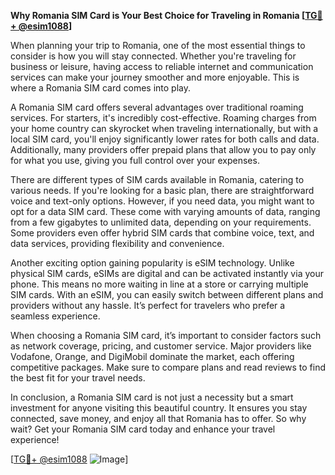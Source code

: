 **Why Romania SIM Card is Your Best Choice for Traveling in Romania [[TG💪+ @esim1088](https://t.me/s/esim1088)]**

When planning your trip to Romania, one of the most essential things to consider is how you will stay connected. Whether you're traveling for business or leisure, having access to reliable internet and communication services can make your journey smoother and more enjoyable. This is where a Romania SIM card comes into play.

A Romania SIM card offers several advantages over traditional roaming services. For starters, it's incredibly cost-effective. Roaming charges from your home country can skyrocket when traveling internationally, but with a local SIM card, you'll enjoy significantly lower rates for both calls and data. Additionally, many providers offer prepaid plans that allow you to pay only for what you use, giving you full control over your expenses.

There are different types of SIM cards available in Romania, catering to various needs. If you're looking for a basic plan, there are straightforward voice and text-only options. However, if you need data, you might want to opt for a data SIM card. These come with varying amounts of data, ranging from a few gigabytes to unlimited data, depending on your requirements. Some providers even offer hybrid SIM cards that combine voice, text, and data services, providing flexibility and convenience.

Another exciting option gaining popularity is eSIM technology. Unlike physical SIM cards, eSIMs are digital and can be activated instantly via your phone. This means no more waiting in line at a store or carrying multiple SIM cards. With an eSIM, you can easily switch between different plans and providers without any hassle. It’s perfect for travelers who prefer a seamless experience.

When choosing a Romania SIM card, it’s important to consider factors such as network coverage, pricing, and customer service. Major providers like Vodafone, Orange, and DigiMobil dominate the market, each offering competitive packages. Make sure to compare plans and read reviews to find the best fit for your travel needs.

In conclusion, a Romania SIM card is not just a necessity but a smart investment for anyone visiting this beautiful country. It ensures you stay connected, save money, and enjoy all that Romania has to offer. So why wait? Get your Romania SIM card today and enhance your travel experience! 

[[TG💪+ @esim1088](https://t.me/s/esim1088) ![Image](https://i.postimg.cc/Y0z9fWf4/image.png)]